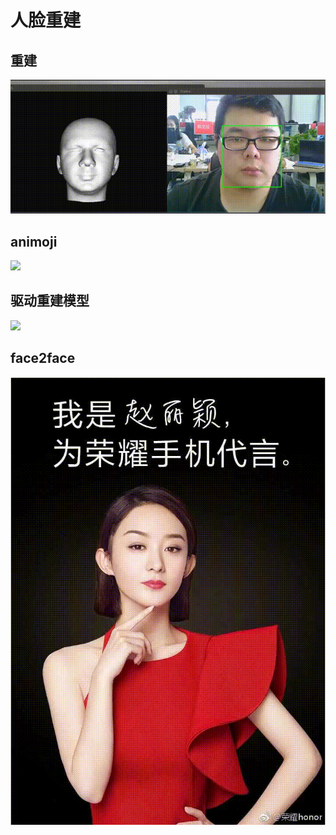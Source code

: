 # 人脸重建

## 重建
![](./a.gif)

## animoji
![](./c.gif)

## 驱动重建模型
![](./b.gif)

## face2face
![](./d.gif)